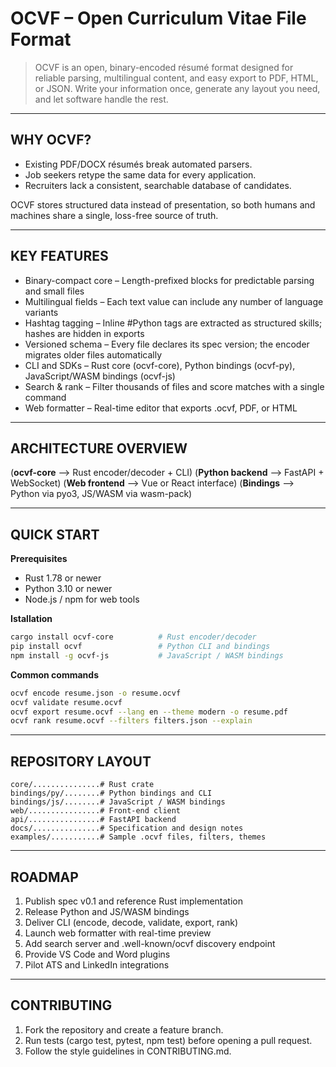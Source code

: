 # OCVF – Open Curriculum Vitae File Format

> OCVF is an open, binary-encoded résumé format designed for reliable parsing, multilingual content, and easy export to PDF, HTML, or JSON. Write your information once, generate any layout you need, and let software handle the rest.

-------------------------------------------------------------------------------

## WHY OCVF?

* Existing PDF\/DOCX résumés break automated parsers.
* Job seekers retype the same data for every application.
* Recruiters lack a consistent, searchable database of candidates.

OCVF stores structured data instead of presentation, so both humans and machines share a single, loss-free source of truth.

-------------------------------------------------------------------------------

## KEY FEATURES

* Binary-compact core – Length-prefixed blocks for predictable parsing and small files
* Multilingual fields – Each text value can include any number of language variants
* Hashtag tagging – Inline #Python tags are extracted as structured skills; hashes are hidden in exports
* Versioned schema – Every file declares its spec version; the encoder migrates older files automatically
* CLI and SDKs – Rust core (ocvf-core), Python bindings (ocvf-py), JavaScript/WASM bindings (ocvf-js)
* Search & rank – Filter thousands of files and score matches with a single command
* Web formatter – Real-time editor that exports .ocvf, PDF, or HTML

-------------------------------------------------------------------------------

## ARCHITECTURE OVERVIEW

(**ocvf-core** ⟶ Rust encoder/decoder + CLI)
(**Python backend** ⟶ FastAPI + WebSocket)
(**Web frontend** ⟶ Vue or React interface)
(**Bindings** ⟶ Python via pyo3, JS/WASM via wasm-pack)

-------------------------------------------------------------------------------

## QUICK START

**Prerequisites**
- Rust 1.78 or newer
- Python 3.10 or newer
- Node.js / npm for web tools

**Istallation**
```sh
cargo install ocvf-core          # Rust encoder/decoder
pip install ocvf                 # Python CLI and bindings
npm install -g ocvf-js           # JavaScript / WASM bindings
```

**Common commands**
```sh
ocvf encode resume.json -o resume.ocvf
ocvf validate resume.ocvf
ocvf export resume.ocvf --lang en --theme modern -o resume.pdf
ocvf rank resume.ocvf --filters filters.json --explain
```

-------------------------------------------------------------------------------

## REPOSITORY LAYOUT
```
core/...............# Rust crate
bindings/py/........# Python bindings and CLI
bindings/js/........# JavaScript / WASM bindings
web/................# Front-end client
api/................# FastAPI backend
docs/...............# Specification and design notes
examples/...........# Sample .ocvf files, filters, themes
```

-------------------------------------------------------------------------------

## ROADMAP

1. Publish spec v0.1 and reference Rust implementation
2. Release Python and JS\/WASM bindings
3. Deliver CLI \(encode, decode, validate, export, rank\)
4. Launch web formatter with real-time preview
5. Add search server and .well-known\/ocvf discovery endpoint
6. Provide VS Code and Word plugins
7. Pilot ATS and LinkedIn integrations

-------------------------------------------------------------------------------

## CONTRIBUTING

1. Fork the repository and create a feature branch.
2. Run tests \(cargo test, pytest, npm test\) before opening a pull request.
3. Follow the style guidelines in CONTRIBUTING.md.
